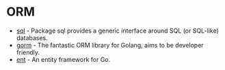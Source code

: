 # ORM

- [sql](https://pkg.go.dev/database/sql) - Package sql provides a generic interface around SQL (or SQL-like) databases.
- [gorm](https://github.com/go-gorm/gorm) - The fantastic ORM library for Golang, aims to be developer friendly.
- [ent](https://github.com/ent/ent) - An entity framework for Go.
